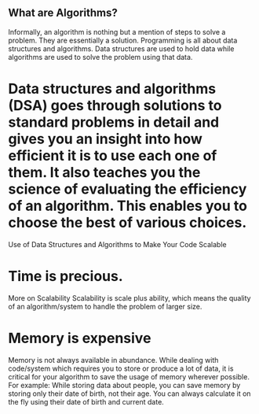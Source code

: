 ## What are Algorithms?
Informally, an algorithm is nothing but a mention of steps to solve a problem. They are essentially a solution.
Programming is all about data structures and algorithms. Data structures are used to hold data while algorithms are used to solve the problem using that data.

# Data structures and algorithms (DSA) goes through solutions to standard problems in detail and gives you an insight into how efficient it is to use each one of them. It also teaches you the science of evaluating the efficiency of an algorithm. This enables you to choose the best of various choices.

Use of Data Structures and Algorithms to Make Your Code Scalable
# Time is precious.

More on Scalability
Scalability is scale plus ability, which means the quality of an algorithm/system to handle the problem of larger size.

# Memory is expensive
Memory is not always available in abundance. While dealing with code/system which requires you to store or produce a lot of data, it is critical for your algorithm to save the usage of memory wherever possible. For example: While storing data about people, you can save memory by storing only their date of birth, not their age. You can always calculate it on the fly using their date of birth and current date.
